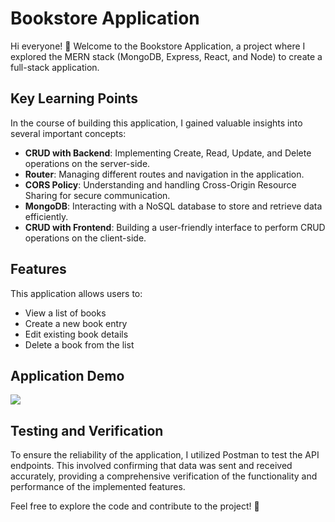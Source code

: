 # Bookstore Application

Hi everyone! 👋 Welcome to the Bookstore Application, a project where I explored the MERN stack (MongoDB, Express, React, and Node) to create a full-stack application.

## Key Learning Points

In the course of building this application, I gained valuable insights into several important concepts:

- **CRUD with Backend**: Implementing Create, Read, Update, and Delete operations on the server-side.
- **Router**: Managing different routes and navigation in the application.
- **CORS Policy**: Understanding and handling Cross-Origin Resource Sharing for secure communication.
- **MongoDB**: Interacting with a NoSQL database to store and retrieve data efficiently.
- **CRUD with Frontend**: Building a user-friendly interface to perform CRUD operations on the client-side.

## Features

This application allows users to:

- View a list of books
- Create a new book entry
- Edit existing book details
- Delete a book from the list

## Application Demo
![]([https://github.com/Your_Repository_Name/Your_GIF_Name.gif](https://github.com/ZuhailiAmin/mern_bookstore/blob/main/mern-bookstore-gif.gif))


## Testing and Verification

To ensure the reliability of the application, I utilized Postman to test the API endpoints. This involved confirming that data was sent and received accurately, providing a comprehensive verification of the functionality and performance of the implemented features.

Feel free to explore the code and contribute to the project! 🚀

